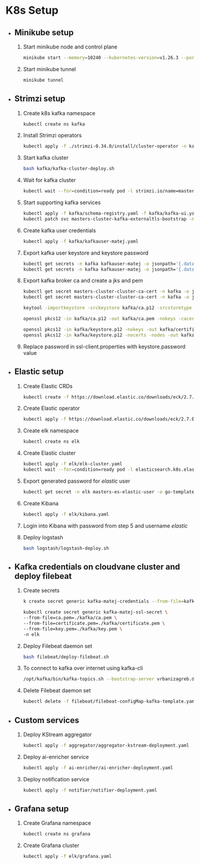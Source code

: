 # K8s Setup

- ## Minikube setup

    1. Start minikube node and control plane

        ```bash
        minikube start --memory=10240 --kubernetes-version=v1.26.3 --ports=30096:30096
        ```

    2. Start minikube tunnel

        ```bash
        minikube tunnel
        ```

    <!-- 3. Start minikube registry

        ```bash
        minikube addons enable registry
        ``` -->

- ## Strimzi setup

    1. Create k8s kafka namespace

        ```bash
        kubectl create ns kafka
        ```

    2. Install Strimzi operators

        ```bash
        kubectl apply -f ./strimzi-0.34.0/install/cluster-operator -n kafka
        ```

    3. Start kafka cluster

        ```bash
        bash kafka/kafka-cluster-deploy.sh
        ```

    4. Wait for kafka cluster

        ```bash
        kubectl wait --for=condition=ready pod -l strimzi.io/name=masters-cluster-kafka -n kafka
        ```

    5. Start supporting kafka services

        ```bash
        kubectl apply -f kafka/schema-registry.yaml -f kafka/kafka-ui.yaml
        kubectl patch svc masters-cluster-kafka-externaltls-bootstrap -n kafka --type='json' -p='[{"op": "replace", "path": "/spec/ports/0/nodePort", "value":30096}]'
        ```

    6. Create kafka user credentials

        ```bash
        kubectl apply -f kafka/kafkauser-matej.yaml
        ```

    7. Export kafka user keystore and keystore password

        ```bash
        kubectl get secrets -n kafka kafkauser-matej -o jsonpath='{.data.user\.p12}' | base64 -d > kafka/keystore.p12
        kubectl get secrets -n kafka kafkauser-matej -o jsonpath='{.data.user\.password}' | base64 -d > kafka/keystore.password
        ```

    8. Export kafka broker ca and create a jks and pem

        ```bash
        kubectl get secret masters-cluster-cluster-ca-cert -n kafka -o jsonpath='{.data.ca\.p12}' | base64 --decode > kafka/ca.p12
        kubectl get secret masters-cluster-cluster-ca-cert -n kafka -o jsonpath='{.data.ca\.password}' | base64 --decode > kafka/ca.password

        keytool -importkeystore -srckeystore kafka/ca.p12 -srcstoretype PKCS12 -srcstorepass $(cat kafka/ca.password) -destkeystore kafka/ca.jks -deststoretype JKS -deststorepass kafkapass

        openssl pkcs12 -in kafka/ca.p12 -out kafka/ca.pem -nokeys -cacerts -passin pass:$(cat kafka/ca.password)

        openssl pkcs12 -in kafka/keystore.p12 -nokeys -out kafka/certificate.pem -passin pass:$(cat kafka/keystore.password)
        openssl pkcs12 -in kafka/keystore.p12 -nocerts -nodes -out kafka/key.pem -passin pass:$(cat kafka/keystore.password)
        ```

    9. Replace password in ssl-client.properties with keystore.password value

- ## Elastic setup

    1. Create Elastic CRDs

        ```bash
        kubectl create -f https://download.elastic.co/downloads/eck/2.7.0/crds.yaml
        ```

    2. Create Elastic operator

        ```bash
        kubectl apply -f https://download.elastic.co/downloads/eck/2.7.0/operator.yaml
        ```

    3. Create elk namespace

        ```bash
        kubectl create ns elk
        ```

    4. Create Elastic cluster

        ```bash
        kubectl apply -f elk/elk-cluster.yaml
        kubectl wait --for=condition=ready pod -l elasticsearch.k8s.elastic.co/cluster-name=masters -n elk
        ```

    5. Export generated password for *elastic* user

        ```bash
        kubectl get secret -n elk masters-es-elastic-user -o go-template='{{.data.elastic | base64decode}}' > elk/elk.password
        ```

    6. Create Kibana

        ```bash
        kubectl apply -f elk/kibana.yaml
        ```

    7. Login into Kibana with password from step 5 and username *elastic*

    8. Deploy logstash

        ```bash
        bash logstash/logstash-deploy.sh
        ```

- ## Kafka credentials on cloudvane cluster and deploy filebeat

    1. Create secrets

        ```bash
        k create secret generic kafka-matej-credentials --from-file=kafka/ca.jks --from-file=kafka/keystore.p12 --from-file=kafka/keystore.password --from-file=kafka/ssl-client.properties -n kafka

        kubectl create secret generic kafka-matej-ssl-secret \
        --from-file=ca.pem=./kafka/ca.pem \
        --from-file=certificate.pem=./kafka/certificate.pem \
        --from-file=key.pem=./kafka/key.pem \
        -n elk
        ```

    2. Deploy Filebeat daemon set

        ```bash
        bash filebeat/deploy-filebeat.sh
        ```

    3. To connect to kafka over internet using kafka-cli

        ```bash
        /opt/kafka/bin/kafka-topics.sh --bootstrap-server vrbanizagreb.ddns.net:30096 --command-config ssl-client.properties --list
        ```

    4. Delete Filebeat daemon set

        ```bash
        kubectl delete -f filebeat/filebeat-configMap-kafka-template.yaml -f filebeat/filebeat-kafka.yaml
        ```

- ## Custom services

    1. Deploy KStream aggregator
       
        ```bash
        kubectl apply -f aggregator/aggregator-kstream-deployment.yaml
        ```
       
    2. Deploy ai-enricher service

        ```bash
        kubectl apply -f ai-enricher/ai-enricher-deployment.yaml
        ```
          
    3. Deploy notification service

        ```bash
        kubectl apply -f notifier/notifier-deployment.yaml
        ```
       

- ## Grafana setup

    1. Create Grafana namespace

        ```bash
        kubectl create ns grafana
        ```

    2. Create Grafana cluster

        ```bash
        kubectl apply -f elk/grafana.yaml
        ```
